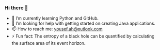 ### Hi there 👋 

- 🌱 I’m currently learning Python and GitHub.
- 🤔 I’m looking for help with getting started on creating Java applications. 
- 📫 How to reach me: yousef.ah@outlook.com 
- ⚡ Fun fact: The entropy of a black hole can be quantified by calculating the surface area of its event horizon.

<!--
**MihsterRobot/MihsterRobot** is a ✨ _special_ ✨ repository because its `README.md` (this file) appears on your GitHub profile.





